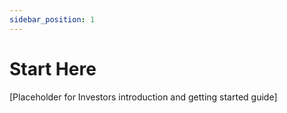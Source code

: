 ```yaml
---
sidebar_position: 1
---
```


# Start Here

[Placeholder for Investors introduction and getting started guide]
